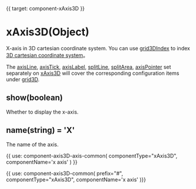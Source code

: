 {{ target: component-xAxis3D }}

# xAxis3D(Object)

X-axis in 3D cartesian coordinate system.
You can use [grid3DIndex](~xAxis3D.grid3DIndex) to index [3D cartesian coordinate system](~grid3D)。

The [axisLine](~xAxis3D.axisLine), [axisTick](~xAxis3D.axisTick), [axisLabel](~xAxis3D.axisLabel), [splitLine](~xAxis3D.splitLine), [splitArea](~xAxis3D.splitArea), [axisPointer](~xAxis3D.axisPointer) set separately on [xAxis3D](~xAxis3D) will cover the corresponding configuration items under [grid3D](~grid3D).

## show(boolean)

Whether to display the x-axis.

## name(string) = 'X'

The name of the axis.

{{ use: component-axis3D-axis-common(
    componentType="xAxis3D",
    componentName='x axis'
) }}

{{ use: component-axis3D-common(
    prefix="#",
    componentType="xAxis3D",
    componentName='x axis'
)}}